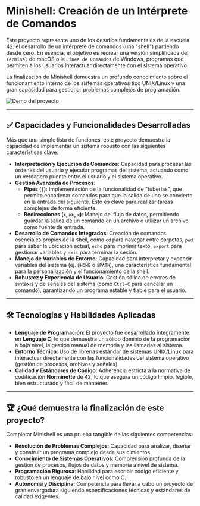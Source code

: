 # **Minishell: Creación de un Intérprete de Comandos**

Este proyecto representa uno de los desafíos fundamentales de la escuela 42: el desarrollo de un intérprete de comandos (una "shell") partiendo desde cero. En esencia, el objetivo es recrear una versión simplificada del `Terminal` de macOS o la `Línea de Comandos` de Windows, programas que permiten a los usuarios interactuar directamente con el sistema operativo.

La finalización de Minishell demuestra un profundo conocimiento sobre el funcionamiento interno de los sistemas operativos tipo UNIX/Linux y una gran capacidad para gestionar problemas complejos de programación.

![Demo del proyecto](video/demo.gif)

---

## **✅ Capacidades y Funcionalidades Desarrolladas**

Más que una simple lista de funciones, este proyecto demuestra la capacidad de implementar un sistema robusto con las siguientes características clave:

* **Interpretación y Ejecución de Comandos**: Capacidad para procesar las órdenes del usuario y ejecutar programas del sistema, actuando como un verdadero puente entre el usuario y el sistema operativo.
* **Gestión Avanzada de Procesos**:
    * **Pipes (`|`)**: Implementación de la funcionalidad de "tuberías", que permite encadenar comandos para que la salida de uno se convierta en la entrada del siguiente. Esto es clave para realizar tareas complejas de forma eficiente.
    * **Redirecciones (`>`, `>>`, `<`)**: Manejo del flujo de datos, permitiendo guardar la salida de un comando en un archivo o utilizar un archivo como fuente de entrada.
* **Desarrollo de Comandos Integrados**: Creación de comandos esenciales propios de la shell, como `cd` para navegar entre carpetas, `pwd` para saber la ubicación actual, `echo` para imprimir texto, `export` para gestionar variables y `exit` para terminar la sesión.
* **Manejo de Variables de Entorno**: Capacidad para interpretar y expandir variables del sistema (ej. `$HOME` o `$PATH`), una característica fundamental para la personalización y el funcionamiento de la shell.
* **Robustez y Experiencia de Usuario**: Gestión sólida de errores de sintaxis y de señales del sistema (como `Ctrl+C` para cancelar un comando), garantizando un programa estable y fiable para el usuario.

---

## **🛠️ Tecnologías y Habilidades Aplicadas**

* **Lenguaje de Programación**: El proyecto fue desarrollado íntegramente en **Lenguaje C**, lo que demuestra un sólido dominio de la programación a bajo nivel, la gestión manual de memoria y las llamadas al sistema.
* **Entorno Técnico**: Uso de librerías estándar de sistemas UNIX/Linux para interactuar directamente con las funcionalidades del sistema operativo (gestión de procesos, archivos y señales).
* **Calidad y Estándares de Código**: Adherencia estricta a la normativa de codificación **Norminette** de 42, lo que asegura un código limpio, legible, bien estructurado y fácil de mantener.

---

## **🏆 ¿Qué demuestra la finalización de este proyecto?**

Completar Minishell es una prueba tangible de las siguientes competencias:

* **Resolución de Problemas Complejos**: Capacidad para analizar, diseñar y construir un programa complejo desde sus cimientos.
* **Conocimiento de Sistemas Operativos**: Comprensión profunda de la gestión de procesos, flujos de datos y memoria a nivel de sistema.
* **Programación Rigurosa**: Habilidad para escribir código eficiente y robusto en un lenguaje de bajo nivel como C.
* **Autonomía y Disciplina**: Competencia para llevar a cabo un proyecto de gran envergadura siguiendo especificaciones técnicas y estándares de calidad exigentes.
